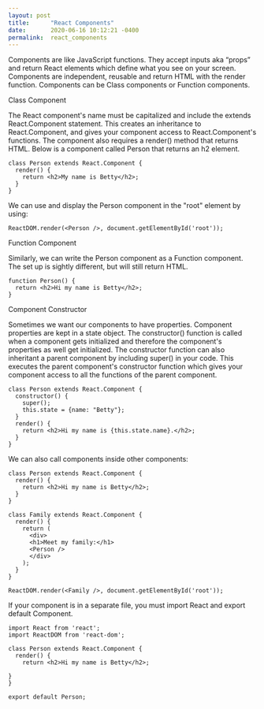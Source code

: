 ```yaml
---
layout: post
title:      "React Components"
date:       2020-06-16 10:12:21 -0400
permalink:  react_components
---
```



Components are like JavaScript functions. They accept inputs aka “props” and return React elements which define what you see on your screen. Components are independent, reusable and return HTML with the render function. Components can be Class components or Function components.

Class Component

The React component's name must be capitalized and include the extends React.Component statement. This creates an inheritance to React.Component, and gives your component access to React.Component's functions. The component also requires a render() method that returns HTML. Below is a component called Person that returns an h2 element.

```
class Person extends React.Component {
  render() {
    return <h2>My name is Betty</h2>;
  }
}
```

We can use and display the Person component in the "root" element by using:

```
ReactDOM.render(<Person />, document.getElementById('root'));
```

Function Component

Similarly, we can write the Person component as a Function component. The set up is sightly different, but will still return HTML.

```
function Person() {
  return <h2>Hi my name is Betty</h2>;
}
```

Component Constructor

Sometimes we want our components to have properties. Component properties are kept in a state object. The constructor() function is called when a component gets initialized and therefore the component's properties as well get initialized. The constructor function can also inheritant a parent component by including super() in your code. This executes the parent component's constructor function which gives your component access to all the functions of the parent component.

```
class Person extends React.Component {
  constructor() {
    super();
    this.state = {name: "Betty"};
  }
  render() {
    return <h2>Hi my name is {this.state.name}.</h2>;
  }
}
```

We can also call components inside other components:

```
class Person extends React.Component {
  render() {
    return <h2>Hi my name is Betty</h2>;
  }
}

class Family extends React.Component {
  render() {
    return (
      <div>
      <h1>Meet my family:</h1>
      <Person />
      </div>
    );
  }
}

ReactDOM.render(<Family />, document.getElementById('root'));
```
 
If your component is in a separate file, you must import React and export default Component.

```
import React from 'react';
import ReactDOM from 'react-dom';

class Person extends React.Component {
  render() {
    return <h2>Hi my name is Betty</h2>;
   
}
}

export default Person;
```


